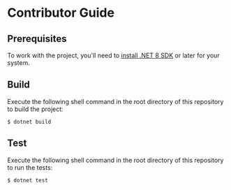 ﻿Contributor Guide
=================

Prerequisites
-------------
To work with the project, you'll need to [install .NET 8 SDK][dotnet.install] or later for your system.

Build
-----
Execute the following shell command in the root directory of this repository to build the project:
```
$ dotnet build
```

Test
----
Execute the following shell command in the root directory of this repository to run the tests:
```
$ dotnet test
```

[dotnet.install]: https://dotnet.microsoft.com/en-us/download
